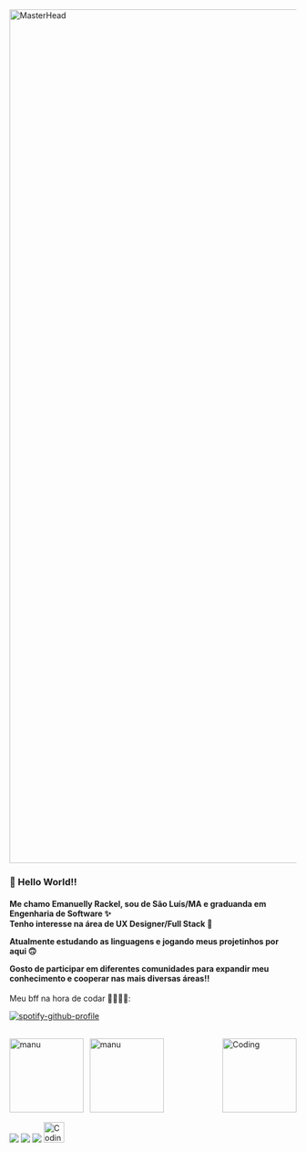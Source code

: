 
  <img src="https://c4.wallpaperflare.com/wallpaper/741/563/743/my-neighbor-totoro-studio-ghibli-anime-wallpaper-preview.jpg" alt="MasterHead" width="1500"/>

### 🍒 Hello World!!
<h4>Me chamo Emanuelly Rackel, sou de São Luís/MA e graduanda em Engenharia de Software ✨
<div>
Tenho interesse na área de UX Designer/Full Stack 🍒 
<p>Atualmente estudando as linguagens e jogando meus projetinhos por aqui 🙃 
<p>Gosto de participar em diferentes comunidades para expandir meu conhecimento e cooperar nas mais diversas áreas!!
</h4>
<div>

</div>
<p>Meu bff na hora de codar 👩🏼‍💻🎶:</p>
</div>

[![spotify-github-profile](https://spotify-github-profile.kittinanx.com/api/view?uid=58avbzqwprq7fdp5o15ifpv2h&cover_image=true&theme=natemoo-re&show_offline=false&background_color=fbc1d2&interchange=false&bar_color=ff8fbf&bar_color_cover=false)](https://github.com/kittinan/spotify-github-profile) 

<br>
<div>
    <img align="left" ; src="https://github-readme-stats.vercel.app/api/top-langs?username=codesmanu&layout=compact&bg_color=d9d9d9&border_color=ffffff&text_color=000000&title_color=000000&size_weight=0&count_weight=1" alt="manu" height = "130em"/>&nbsp;
    <img align="center" src="https://github-readme-stats.vercel.app/api?username=codesmanu&bg_color=d9d9d9&border_color=ffffff&text_color=000000&title_color=000000" alt="manu" height = "130em" />&nbsp;
    <img align="right" alt="Coding" width="auto" height="130em" src="https://i.pinimg.com/originals/e8/4e/db/e84edb279472c7ab49e97ec276d4ffda.gif">
</div>

<br>
<div>
    <a href="https://www.instagram.com/llyrackel/" target="_blank"><img src="https://img.shields.io/badge/-Instagram-%23E4405F?style=for-the-badge&logo=instagram&logoColor=white" target="_blank"></a>
    <a href = "mailto:contact.rackel@gmail.com"><img src="https://img.shields.io/badge/-Gmail-%23333?style=for-the-badge&logo=gmail&logoColor=white" target="_blank"></a>
    <a href="https://www.linkedin.com/in/emanuelly-rackel/" target="_blank"><img src="https://img.shields.io/badge/-LinkedIn-%230077B5?style=for-the-badge&logo=linkedin&logoColor=white" target="_blank"></a> 
    <img align="" alt="Coding" width="auto" height="36px" src="https://media.tenor.com/fYg91qBpDdgAAAAi/bongo-cat-transparent.gif">
  </div>


<!---
codesmanu/codesmanu is a ✨ special ✨ repository because its `README.md` (this file) appears on your GitHub profile.
You can click the Preview link to take a look at your changes.
--->
